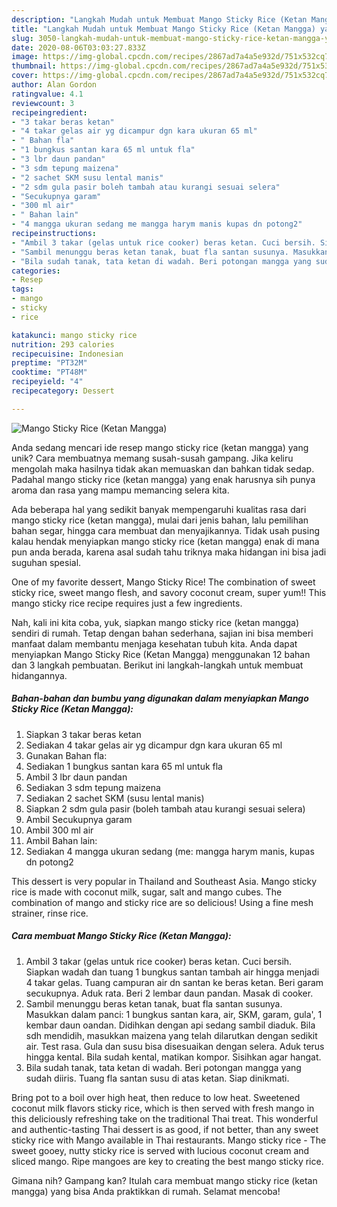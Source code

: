 ```yaml
---
description: "Langkah Mudah untuk Membuat Mango Sticky Rice (Ketan Mangga) yang Bisa Manjain Lidah"
title: "Langkah Mudah untuk Membuat Mango Sticky Rice (Ketan Mangga) yang Bisa Manjain Lidah"
slug: 3050-langkah-mudah-untuk-membuat-mango-sticky-rice-ketan-mangga-yang-bisa-manjain-lidah
date: 2020-08-06T03:03:27.833Z
image: https://img-global.cpcdn.com/recipes/2867ad7a4a5e932d/751x532cq70/mango-sticky-rice-ketan-mangga-foto-resep-utama.jpg
thumbnail: https://img-global.cpcdn.com/recipes/2867ad7a4a5e932d/751x532cq70/mango-sticky-rice-ketan-mangga-foto-resep-utama.jpg
cover: https://img-global.cpcdn.com/recipes/2867ad7a4a5e932d/751x532cq70/mango-sticky-rice-ketan-mangga-foto-resep-utama.jpg
author: Alan Gordon
ratingvalue: 4.1
reviewcount: 3
recipeingredient:
- "3 takar beras ketan"
- "4 takar gelas air yg dicampur dgn kara ukuran 65 ml"
- " Bahan fla"
- "1 bungkus santan kara 65 ml untuk fla"
- "3 lbr daun pandan"
- "3 sdm tepung maizena"
- "2 sachet SKM susu lental manis"
- "2 sdm gula pasir boleh tambah atau kurangi sesuai selera"
- "Secukupnya garam"
- "300 ml air"
- " Bahan lain"
- "4 mangga ukuran sedang me mangga harym manis kupas dn potong2"
recipeinstructions:
- "Ambil 3 takar (gelas untuk rice cooker) beras ketan. Cuci bersih. Siapkan wadah dan tuang 1 bungkus santan tambah air hingga menjadi 4 takar gelas. Tuang campuran air dn santan ke beras ketan. Beri garam secukupnya. Aduk rata. Beri 2 lembar daun pandan. Masak di cooker."
- "Sambil menunggu beras ketan tanak, buat fla santan susunya. Masukkan dalam panci: 1 bungkus santan kara, air, SKM, garam, gula&#39;, 1 kembar daun oandan. Didihkan dengan api sedang sambil diaduk. Bila sdh mendidih, masukkan maizena yang telah dilarutkan dengan sedikit air. Test rasa. Gula dan susu bisa disesuaikan dengan selera. Aduk terus hingga kental. Bila sudah kental, matikan kompor. Sisihkan agar hangat."
- "Bila sudah tanak, tata ketan di wadah. Beri potongan mangga yang sudah diiris. Tuang fla santan susu di atas ketan. Siap dinikmati."
categories:
- Resep
tags:
- mango
- sticky
- rice

katakunci: mango sticky rice 
nutrition: 293 calories
recipecuisine: Indonesian
preptime: "PT32M"
cooktime: "PT48M"
recipeyield: "4"
recipecategory: Dessert

---
```



![Mango Sticky Rice (Ketan Mangga)](https://img-global.cpcdn.com/recipes/2867ad7a4a5e932d/751x532cq70/mango-sticky-rice-ketan-mangga-foto-resep-utama.jpg)

Anda sedang mencari ide resep mango sticky rice (ketan mangga) yang unik? Cara membuatnya memang susah-susah gampang. Jika keliru mengolah maka hasilnya tidak akan memuaskan dan bahkan tidak sedap. Padahal mango sticky rice (ketan mangga) yang enak harusnya sih punya aroma dan rasa yang mampu memancing selera kita.

Ada beberapa hal yang sedikit banyak mempengaruhi kualitas rasa dari mango sticky rice (ketan mangga), mulai dari jenis bahan, lalu pemilihan bahan segar, hingga cara membuat dan menyajikannya. Tidak usah pusing kalau hendak menyiapkan mango sticky rice (ketan mangga) enak di mana pun anda berada, karena asal sudah tahu triknya maka hidangan ini bisa jadi suguhan spesial.

One of my favorite dessert, Mango Sticky Rice! The combination of sweet sticky rice, sweet mango flesh, and savory coconut cream, super yum!! This mango sticky rice recipe requires just a few ingredients.


Nah, kali ini kita coba, yuk, siapkan mango sticky rice (ketan mangga) sendiri di rumah. Tetap dengan bahan sederhana, sajian ini bisa memberi manfaat dalam membantu menjaga kesehatan tubuh kita. Anda dapat menyiapkan Mango Sticky Rice (Ketan Mangga) menggunakan 12 bahan dan 3 langkah pembuatan. Berikut ini langkah-langkah untuk membuat hidangannya.

<!--inarticleads1-->

##### Bahan-bahan dan bumbu yang digunakan dalam menyiapkan Mango Sticky Rice (Ketan Mangga):

1. Siapkan 3 takar beras ketan
1. Sediakan 4 takar gelas air yg dicampur dgn kara ukuran 65 ml
1. Gunakan  Bahan fla:
1. Sediakan 1 bungkus santan kara 65 ml untuk fla
1. Ambil 3 lbr daun pandan
1. Sediakan 3 sdm tepung maizena
1. Sediakan 2 sachet SKM (susu lental manis)
1. Siapkan 2 sdm gula pasir (boleh tambah atau kurangi sesuai selera)
1. Ambil Secukupnya garam
1. Ambil 300 ml air
1. Ambil  Bahan lain:
1. Sediakan 4 mangga ukuran sedang (me: mangga harym manis, kupas dn potong2


This dessert is very popular in Thailand and Southeast Asia. Mango sticky rice is made with coconut milk, sugar, salt and mango cubes. The combination of mango and sticky rice are so delicious! Using a fine mesh strainer, rinse rice. 

<!--inarticleads2-->

##### Cara membuat Mango Sticky Rice (Ketan Mangga):

1. Ambil 3 takar (gelas untuk rice cooker) beras ketan. Cuci bersih. Siapkan wadah dan tuang 1 bungkus santan tambah air hingga menjadi 4 takar gelas. Tuang campuran air dn santan ke beras ketan. Beri garam secukupnya. Aduk rata. Beri 2 lembar daun pandan. Masak di cooker.
1. Sambil menunggu beras ketan tanak, buat fla santan susunya. Masukkan dalam panci: 1 bungkus santan kara, air, SKM, garam, gula&#39;, 1 kembar daun oandan. Didihkan dengan api sedang sambil diaduk. Bila sdh mendidih, masukkan maizena yang telah dilarutkan dengan sedikit air. Test rasa. Gula dan susu bisa disesuaikan dengan selera. Aduk terus hingga kental. Bila sudah kental, matikan kompor. Sisihkan agar hangat.
1. Bila sudah tanak, tata ketan di wadah. Beri potongan mangga yang sudah diiris. Tuang fla santan susu di atas ketan. Siap dinikmati.


Bring pot to a boil over high heat, then reduce to low heat. Sweetened coconut milk flavors sticky rice, which is then served with fresh mango in this deliciously refreshing take on the traditional Thai treat. This wonderful and authentic-tasting Thai dessert is as good, if not better, than any sweet sticky rice with Mango available in Thai restaurants. Mango sticky rice - The sweet gooey, nutty sticky rice is served with lucious coconut cream and sliced mango. Ripe mangoes are key to creating the best mango sticky rice. 

Gimana nih? Gampang kan? Itulah cara membuat mango sticky rice (ketan mangga) yang bisa Anda praktikkan di rumah. Selamat mencoba!
